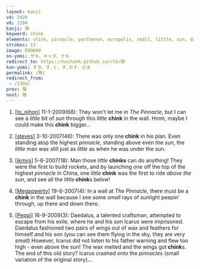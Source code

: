 ```yaml
---
layout: kanji
v4: 2426
v6: 1394
kanji: 隙
keyword: chink
elements: chink, pinnacle, parthenon, acropolis, small, little, sun, day, small2, little, 2
strokes: 13
image: E99A99
on-yomi: ゲキ、キャク、ケキ
redirect_to: https://hochanh.github.io/rtk/隙
kun-yomi: すき、す.く、す.かす、ひま
permalink: /隙/
redirect_from:
 - /1394/
prev: 障
next: 随
---
```


1) [<a href="http://kanji.koohii.com/profile/to_nihon">to_nihon</a>] 11-1-2009(68): They won&#039;t let me in <em>The Pinnacle</em>, but I can see a <em>little</em> bit of <em>sun</em> through this <em>little</em> <strong>chink</strong> in the wall. Hmm, maybe I could make this <strong>chink</strong> bigger...

2) [<a href="http://kanji.koohii.com/profile/steves">steves</a>] 3-10-2007(46): There was only one<strong> chink</strong> in his plan. Even standing atop the highest <em>pinnacle</em>, standing above even the <em>sun</em>, the <em>little</em> man was still just as <em>little</em> as when he was under the sun.

3) [<a href="http://kanji.koohii.com/profile/ikmys">ikmys</a>] 5-6-2007(18): Man those <em>little</em> <strong>chinks</strong> can do anything! They were the first to build rockets, and by launching one off the top of the highest <em>pinnacle</em> in China, one <em>little</em><strong> chink</strong> was the first to ride <em>above the sun</em>, and see all the <em>little</em><strong> chink</strong>s below!

4) [<a href="http://kanji.koohii.com/profile/Megaqwerty">Megaqwerty</a>] 19-6-2007(4): In a wall at <em>The Pinnacle</em>, there must be a<strong> chink</strong> in the wall because I see some <em>small</em> rays of <em>sun</em>light peepin&#039; through, up there and down there.

5) [<a href="http://kanji.koohii.com/profile/Peppi">Peppi</a>] 16-9-2009(3): Daedalus, a talented craftsman, attempted to escape from his exile, where he and his son Icarus were imprisoned. Daedalus fashioned two pairs of wings out of wax and feathers for himself and his son (you can see them flying in the sky, they are very <em>small</em>) However, Icarus did not listen to his father warning and flew too high - even above the <em>sun</em>! The wax melted and the wings got<strong> chink</strong>s. The end of this old story? Icarus crashed onto the <em>pinnacles</em> (small variation of the original story)...

